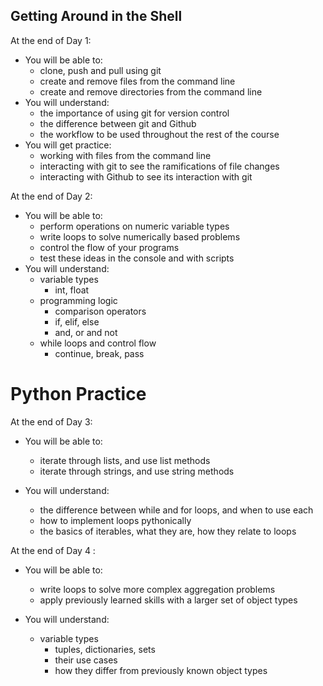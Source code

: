 ## Getting Around in the Shell

At the end of Day 1:

* You will be able to:
	* clone, push and pull using git
	* create and remove files from the command line
	* create and remove directories from the command line
* You will understand:
	* the importance of using git for version control
	* the difference between git and Github
	* the workflow to be used throughout the rest of the course
* You will get practice:
    * working with files from the command line
    * interacting with git to see the ramifications of file changes
    * interacting with Github to see its interaction with git

At the end of Day 2:

* You will be able to:
	* perform operations on numeric variable types
	* write loops to solve numerically based problems
	* control the flow of your programs
    * test these ideas in the console and with scripts
* You will understand:
	* variable types
		* int, float
	* programming logic
        * comparison operators
		* if, elif, else
        * and, or and not
    * while loops and control flow
        * continue, break, pass

# Python Practice

At the end of Day 3:

* You will be able to:
	* iterate through lists, and use list methods
	* iterate through strings, and use string methods

* You will understand:
	* the difference between while and for loops, and when to use each
	* how to implement loops pythonically
	* the basics of iterables, what they are, how they relate to loops

At the end of Day 4	:

* You will be able to:
	* write loops to solve more complex aggregation problems
	* apply previously learned skills with a larger set of object types

* You will understand:
	* variable types
		* tuples, dictionaries, sets
		* their use cases
		* how they differ from previously known object types
